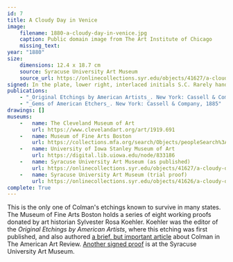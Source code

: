 ```yaml
---
id: 7
title: A Cloudy Day in Venice
image:
    filename: 1880-a-cloudy-day-in-venice.jpg
    caption: Public domain image from The Art Institute of Chicago
    missing_text: 
year: "1880"
size:
    dimensions: 12.4 x 18.7 cm
    source: Syracuse University Art Museum
    source_url: https://onlinecollections.syr.edu/objects/41627/a-cloudy-day-in-venice
signed: In the plate, lower right, interlaced initials S.C. Rarely hand-signed.
publications:
    - "_Original Etchings by American Artists_. New York: Cassell & Company, 1883"
    - "_Gems of American Etchers_. New York: Cassell & Company, 1885"
drawings: []
museums: 
    -   name: The Cleveland Museum of Art
        url: https://www.clevelandart.org/art/1919.691
    -   name: Museum of Fine Arts Boston
        url: https://collections.mfa.org/search/Objects/peopleSearch%3ASamuel%20Colman%3Btitle%3AA%20Cloudy%20Day%20in%20Venice/*
    -   name: University of Iowa Stanley Museum of Art
        url: https://digital.lib.uiowa.edu/node/833186
    -   name: Syracuse University Art Museum (as published)
        url: https://onlinecollections.syr.edu/objects/41627/a-cloudy-day-in-venice
    -   name: Syracuse University Art Museum (trial proof)
        url: https://onlinecollections.syr.edu/objects/41626/a-cloudy-day-in-venice
complete: True
---
```

This is the only one of Colman's etchings known to survive in many states. The Museum of Fine Arts Boston holds a series of eight working proofs donated by art historian Sylvester Rosa Koehler. Koehler was the editor of the _Original Etchings by American Artists_, where this etching was first published, and also authored [a brief, but important article](https://www.jstor.org/stable/20559686) about Colman in The American Art Review. [Another signed proof](https://onlinecollections.syr.edu/objects/41626/a-cloudy-day-in-venice) is at the Syracuse University Art Museum.